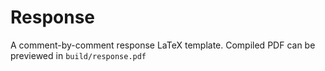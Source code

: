 # Response
A comment-by-comment response LaTeX template. Compiled PDF can be previewed in `build/response.pdf`
